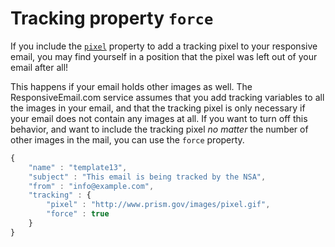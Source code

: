 # Tracking property `force`

If you include the [`pixel`](ResponsiveEmail/json/property-pixel)
property to add a tracking pixel to your responsive email, you may find
yourself in a position that the pixel was left out of your email after all!

This happens if your email holds other images as well. The ResponsiveEmail.com 
service assumes that you add tracking variables to all the images in your email, 
and that the tracking pixel is only necessary if your email does not contain any 
images at all. If you want to turn off this behavior, and want to include the 
tracking pixel _no matter_ the number of other images in the mail, you can use 
the `force` property.

```javascript
{
    "name" : "template13",
    "subject" : "This email is being tracked by the NSA",
    "from" : "info@example.com",
    "tracking" : {
        "pixel" : "http://www.prism.gov/images/pixel.gif",
        "force" : true
    }
}
```
